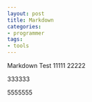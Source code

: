 ```yaml
---
layout: post
title: Markdown
categories:
- programmer
tags:
- tools
---
```


Markdown Test
11111
22222


333333


5555555
